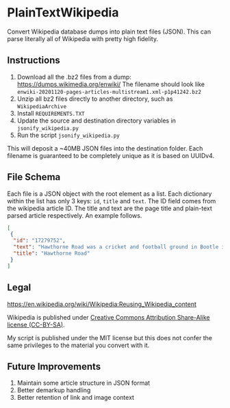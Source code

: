 # PlainTextWikipedia

Convert Wikipedia database dumps into plain text files (JSON). This can parse literally all of Wikipedia with pretty high fidelity. 

## Instructions

1. Download all the .bz2 files from a dump: https://dumps.wikimedia.org/enwiki/ The filename should look like `enwiki-20201120-pages-articles-multistream1.xml-p1p41242.bz2`
2. Unzip all bz2 files directly to another directory, such as `WikipediaArchive`
3. Install `REQUIREMENTS.TXT`
4. Update the source and destination directory variables in `jsonify_wikipedia.py`
5. Run the script `jsonify_wikipedia.py` 

This will deposit a ~40MB JSON files into the destination folder. Each filename is guaranteed to be completely unique as it is based on UUIDv4. 

## File Schema

Each file is a JSON object with the root element as a list. Each dictionary within the list has only 3 keys: `id`, `title` and `text`. The ID field comes from the wikipedia article ID. The title and text are the page title and plain-text parsed article respectively. An example follows. 

```json
[
 {
  "id": "17279752",
  "text": "Hawthorne Road was a cricket and football ground in Bootle in England...",
  "title": "Hawthorne Road"
 }
]
```

## Legal

https://en.wikipedia.org/wiki/Wikipedia:Reusing_Wikipedia_content

Wikipedia is published under [Creative Commons Attribution Share-Alike license (CC-BY-SA)](https://en.wikipedia.org/wiki/Wikipedia:Text_of_Creative_Commons_Attribution-ShareAlike_3.0_Unported_License). 

My script is published under the MIT license but this does not confer the same privileges to the material you convert with it. 

## Future Improvements

1. Maintain some article structure in JSON format
2. Better demarkup handling
3. Better retention of link and image context
